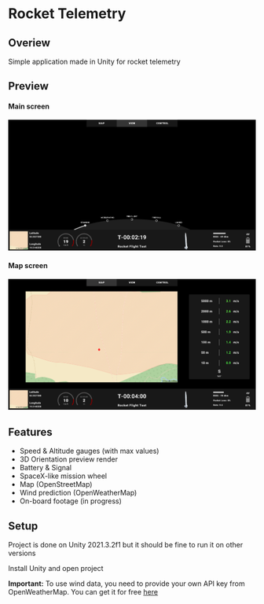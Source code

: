 # Rocket Telemetry

## Overiew
Simple application made in Unity for rocket telemetry

## Preview

#### Main screen
![](https://github.com/RocketScienceOfficial/rocket-telemetry/blob/main/Images/View.png)

#### Map screen
![](https://github.com/RocketScienceOfficial/rocket-telemetry/blob/main/Images/Map.png)

## Features
 - Speed & Altitude gauges (with max values)
 - 3D Orientation preview render
 - Battery & Signal
 - SpaceX-like mission wheel
 - Map (OpenStreetMap)
 - Wind prediction (OpenWeatherMap)
 - On-board footage (in progress)

## Setup
Project is done on Unity 2021.3.2f1 but it should be fine to run it on other versions

Install Unity and open project

**Important:** To use wind data, you need to provide your own API key from OpenWeatherMap. You can get it for free [here](https://openweathermap.org/api)